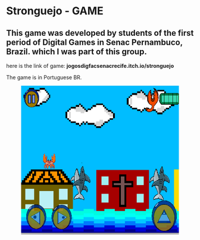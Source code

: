 # Stronguejo - GAME

## This game was developed by students of the first period of Digital Games in Senac Pernambuco, Brazil. which I was part of this group.

 here is the link of game: **jogosdigfacsenacrecife.itch.io/stronguejo**
 <p>The game is in  Portuguese BR.</p>
 
 <figure>
    <img src="print_04_game.jpg"
         alt="Pong Photo" width="500" height="400">
        
</figure>
    
